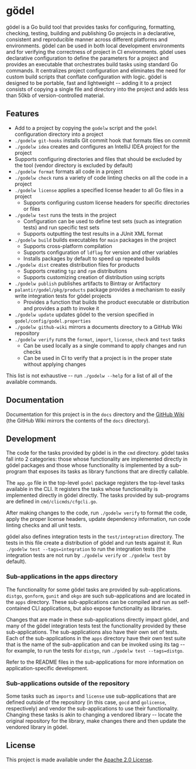 gödel
=====
gödel is a Go build tool that provides tasks for configuring, formatting, checking, testing, building and publishing Go
projects in a declarative, consistent and reproducible manner across different platforms and environments. gödel can be
used in both local development environments and for verifying the correctness of project in CI environments. gödel uses
declarative configuration to define the parameters for a project and provides an executable that orchestrates build
tasks using standard Go commands. It centralizes project configuration and eliminates the need for custom build scripts
that conflate configuration with logic. gödel is designed to be portable, fast and lightweight -- adding it to a project
consists of copying a single file and directory into the project and adds less than 50kb of version-controlled material.

Features
--------
* Add to a project by copying the `godelw` script and the `godel` configuration directory into a project
* `./godelw git-hooks` installs Git commit hook that formats files on commit
* `./godelw idea` creates and configures an IntelliJ IDEA project for the project
* Supports configuring directories and files that should be excluded by the tool (vendor directory is excluded by default)
* `./godelw format` formats all code in a project
* `./godelw check` runs a variety of code linting checks on all the code in a project
* `./godelw license` applies a specified license header to all Go files in a project
  * Supports configuring custom license headers for specific directories or files
* `./godelw test` runs the tests in the project
  * Configuration can be used to define test sets (such as integration tests) and run specific test sets
  * Supports outputting the test results in a JUnit XML format
* `./godelw build` builds executables for `main` packages in the project
  * Supports cross-platform compilation
  * Supports configuration of `ldflag` for version and other variables
  * Installs packages by default to speed up repeated builds
* `./godelw dist` creates distribution files for products
  * Supports creating `tgz` and `rpm` distributions
  * Supports customizing creation of distribution using scripts
* `./godelw publish` publishes artifacts to Bintray or Artifactory
* `palantir/godel/pkg/products` package provides a mechanism to easily write integration tests for gödel projects
  * Provides a function that builds the product executable or distribution and provides a path to invoke it
* `./godelw update` updates gödel to the version specified in `godel/config/godel.properties`
* `./godelw github-wiki` mirrors a documents directory to a GitHub Wiki repository
* `./godelw verify` runs the `format`, `import`, `license`, `check` and `test` tasks
  * Can be used locally as a single command to apply changes and run checks
  * Can be used in CI to verify that a project is in the proper state without applying changes

This list is not exhaustive -- run `./godelw --help` for a list of all of the available commands.

Documentation
-------------
Documentation for this project is in the `docs` directory and the [GitHub Wiki](https://github.com/palantir/godel/wiki)
(the GitHub Wiki mirrors the contents of the `docs` directory).

Development
-----------
The code for the tasks provided by gödel is in the `cmd` directory. gödel tasks fall into 2 categories: those whose
functionality are implemented directly in gödel packages and those whose functionality is implemented by a sub-program
that exposes its tasks as library functions that are directly callable.

The `app.go` file in the top-level `godel` package registers the top-level tasks available in the CLI. It registers the
tasks whose functionality is implemented directly in gödel directly. The tasks provided by sub-programs are defined in
`cmd/clicmds/cfgcli.go`.

After making changes to the code, run `./godelw verify` to format the code, apply the proper license headers, update
dependency information, run code linting checks and all unit tests.

gödel also defines integration tests in the `test/integration` directory. The tests in this file create a distribution
of gödel and run tests against it. Run `./godelw test --tags=integration` to run the integration tests (the integration
tests are not run by `./godelw verify` or `./godelw test` by default).

### Sub-applications in the apps directory
The functionality for some gödel tasks are provided by sub-applications. `distgo`, `gonform`, `gunit` and `okgo` are
such sub-applications and are located in the `apps` directory. These sub-applications can be compiled and run as self-
contained CLI applications, but also expose functionality as libraries.

Changes that are made in these sub-applications directly impact gödel, and many of the gödel integration tests test the
functionality provided by these sub-applications. The sub-applications also have their own set of tests. Each of the
sub-applications in the `apps` directory have their own test suite that is the name of the sub-application and can be
invoked using its tag -- for example, to run the tests for `distgo`, run `./godelw test --tags=distgo`.

Refer to the README files in the sub-applications for more information on application-specific development.

### Sub-applications outside of the repository
Some tasks such as `imports` and `license` use sub-applications that are defined outside of the repository (in this
case, `gocd` and `golicense`, respectively) and vendor the sub-applications to use their functionality. Changing these
tasks is akin to changing a vendored library -- locate the original repository for the library, make changes there and
then update the vendored library in gödel.

License
-------
This project is made available under the [Apache 2.0 License](http://www.apache.org/licenses/LICENSE-2.0).
